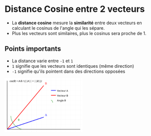 # Distance Cosine entre 2 vecteurs

- La **distance cosine** mesure la **similarité** entre deux vecteurs en calculant le cosinus de l'angle qui les sépare. 
- Plus les vecteurs sont similaires, plus le cosinus sera proche de 1.

## Points importants

- La distance varie entre `-1` et `1`
- `1` signifie que les vecteurs sont identiques (même direction)
- `-1` signifie qu'ils pointent dans des directions opposées

<img src="imgs/cosine.svg" width="50%" height="50%">











